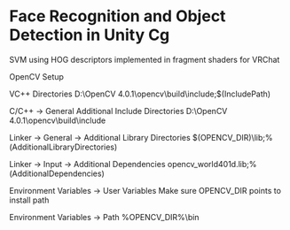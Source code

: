 # Face Recognition and Object Detection in Unity Cg
SVM using HOG descriptors implemented in fragment shaders for VRChat

OpenCV Setup

VC++ Directories
D:\OpenCV 4.0.1\opencv\build\include;$(IncludePath)

C/C++ -> General Additional Include Directories
D:\OpenCV 4.0.1\opencv\build\include

Linker -> General -> Additional Library Directories
$(OPENCV_DIR)\lib;%(AdditionalLibraryDirectories)

Linker -> Input -> Additional Dependencies
opencv_world401d.lib;%(AdditionalDependencies)

Environment Variables -> User Variables
Make sure OPENCV_DIR points to install path

Environment Variables -> Path
%OPENCV_DIR%\bin

